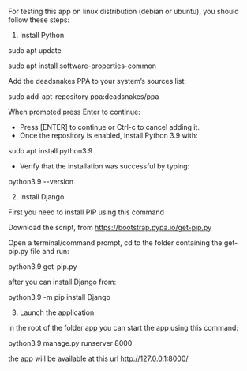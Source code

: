 For testing this app on linux distribution (debian or ubuntu), you should follow these steps:

1) Install Python

sudo apt update

sudo apt install software-properties-common

Add the deadsnakes PPA to your system’s sources list:

sudo add-apt-repository ppa:deadsnakes/ppa

When prompted press Enter to continue:

- Press [ENTER] to continue or Ctrl-c to cancel adding it.
- Once the repository is enabled, install Python 3.9 with:

sudo apt install python3.9

- Verify that the installation was successful by typing:

python3.9 --version

2) Install Django

First you need to install PIP using this command

Download the script, from https://bootstrap.pypa.io/get-pip.py

Open a terminal/command prompt, cd to the folder containing the get-pip.py file and run:

python3.9 get-pip.py

after you can install Django from:

python3.9 -m pip install Django

3) Launch the application

in the root of the folder app you can start the app using this command:

python3.9 manage.py runserver 8000

the app will be available at this url http://127.0.0.1:8000/



